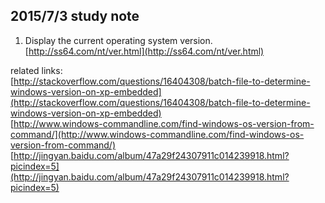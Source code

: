 ## 2015/7/3 study note

1. Display the current operating system version.  
  [http://ss64.com/nt/ver.html](http://ss64.com/nt/ver.html)  
  
  related links:  
  [http://stackoverflow.com/questions/16404308/batch-file-to-determine-windows-version-on-xp-embedded](http://stackoverflow.com/questions/16404308/batch-file-to-determine-windows-version-on-xp-embedded)  
  [http://www.windows-commandline.com/find-windows-os-version-from-command/](http://www.windows-commandline.com/find-windows-os-version-from-command/)  
  [http://jingyan.baidu.com/album/47a29f24307911c014239918.html?picindex=5](http://jingyan.baidu.com/album/47a29f24307911c014239918.html?picindex=5)